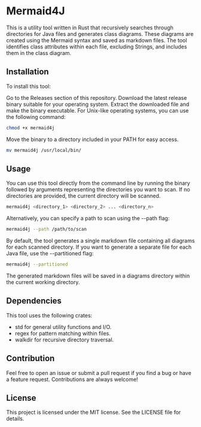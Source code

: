 # Mermaid4J

This is a utility tool written in Rust that recursively searches through directories for Java files and generates class diagrams. These diagrams are created
using the Mermaid syntax and saved as markdown files. The tool identifies class attributes within each file, excluding Strings, and includes them in the class
diagram.

## Installation

To install this tool:

Go to the Releases section of this repository.
Download the latest release binary suitable for your operating system.
Extract the downloaded file and make the binary executable.
For Unix-like operating systems, you can use the following command:

```bash
chmod +x mermaid4j
```

Move the binary to a directory included in your PATH for easy access.

```bash
mv mermaid4j /usr/local/bin/
```

## Usage

You can use this tool directly from the command line by running the binary followed by arguments representing the directories you want to scan. If no
directories are provided, the current directory will be scanned.

```bash
mermaid4j <directory_1> <directory_2> ... <directory_n>
```

Alternatively, you can specify a path to scan using the --path flag:

```bash
mermaid4j --path /path/to/scan
```

By default, the tool generates a single markdown file containing all diagrams for each scanned directory. If you want to generate a separate file for each Java
file, use the --partitioned flag:

```bash
mermaid4j --partitioned
```

The generated markdown files will be saved in a diagrams directory within the current working directory.

## Dependencies

This tool uses the following crates:

- std for general utility functions and I/O.
- regex for pattern matching within files.
- walkdir for recursive directory traversal.

## Contribution

Feel free to open an issue or submit a pull request if you find a bug or have a feature request. Contributions are always welcome!

## License

This project is licensed under the MIT license. See the LICENSE file for details.